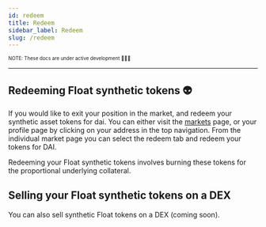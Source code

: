 ```yaml
---
id: redeem
title: Redeem
sidebar_label: Redeem
slug: /redeem
---
```


<sub><sup> NOTE: These docs are under active development 👷‍♀️👷 </sup></sub>

---

## Redeeming Float synthetic tokens 👽

If you would like to exit your position in the market, and redeem your synthetic asset tokens for dai. You can either visit the [markets](https://float.capital/) page, or your profile page by clicking on your address in the top navigation. From the individual market page you can select the redeem tab and redeem your tokens for DAI.

Redeeming your Float synthetic tokens involves burning these tokens for the proportional underlying collateral.

## Selling your Float synthetic tokens on a DEX

You can also sell synthetic Float tokens on a DEX (coming soon).

<!-- https://quickswap.exchange/#/swap -->
